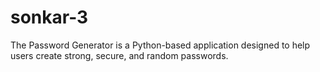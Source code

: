 # sonkar-3
The Password Generator is a Python-based application designed to help users create strong, secure, and random passwords.
